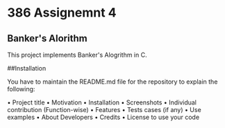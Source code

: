 # 386 Assignemnt 4

## Banker's Alorithm
This project implements Banker's Alogrithm in C. 

##Installation


You have to maintain the README.md file for the repository to explain the following: 
 
• Project title 
• Motivation 
• Installation 
• Screenshots 
• Individual contribution 
(Function-wise) 
• Features 
• Tests cases (if any) 
• Use examples 
• About Developers 
• Credits 
• License to use your code 
